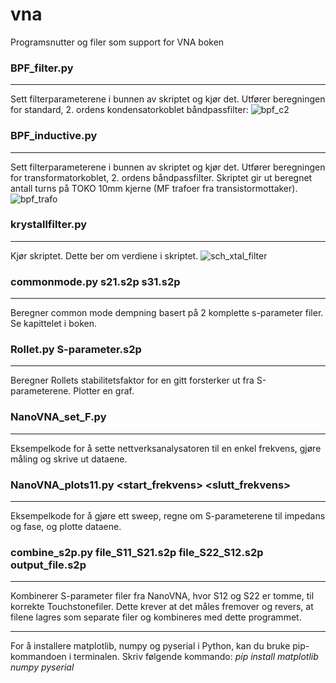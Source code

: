# vna
Programsnutter og filer som support for VNA boken

### BPF_filter.py
------
Sett filterparameterene i bunnen av skriptet og kjør det. Utfører beregningen for standard, 2. ordens kondensatorkoblet båndpassfilter: 
![bpf_c2](https://github.com/user-attachments/assets/be107097-914f-421f-ac48-2219b2e048de)


### BPF_inductive.py
------
Sett filterparameterene i bunnen av skriptet og kjør det. Utfører beregningen for transformatorkoblet, 2. ordens båndpassfilter.
Skriptet gir ut beregnet antall turns på TOKO 10mm kjerne (MF trafoer fra transistormottaker).
![bpf_trafo](https://github.com/user-attachments/assets/7d2a5372-1d31-4cf7-87f7-8c37eb636b7f)


### krystallfilter.py
------
Kjør skriptet. Dette ber om verdiene i skriptet. 
![sch_xtal_filter](https://github.com/user-attachments/assets/6d322096-4905-44d7-a4ac-2e84f138266a)


### commonmode.py s21.s2p s31.s2p
------
Beregner common mode dempning basert på 2 komplette s-parameter filer. Se kapittelet i boken.


### Rollet.py S-parameter.s2p
------
Beregner Rollets stabilitetsfaktor for en gitt forsterker ut fra S-parameterene. Plotter en graf. 



### NanoVNA_set_F.py
------
Eksempelkode for å sette nettverksanalysatoren til en enkel frekvens, gjøre måling og skrive ut dataene. 


### NanoVNA_plots11.py <start_frekvens> <slutt_frekvens>
------
Eksempelkode for å gjøre ett sweep, regne om S-parameterene til impedans og fase, og plotte dataene. 


### combine_s2p.py file_S11_S21.s2p file_S22_S12.s2p output_file.s2p
------
Kombinerer S-parameter filer fra NanoVNA, hvor S12 og S22 er tomme, til korrekte Touchstonefiler. Dette krever at det måles fremover og revers, at filene lagres som separate filer og kombineres med dette programmet. 

------


For å installere matplotlib, numpy og pyserial i Python, kan du bruke pip-kommandoen i terminalen. Skriv følgende kommando:
*pip install matplotlib numpy pyserial*
